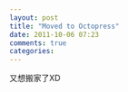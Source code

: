 ```yaml
---
layout: post
title: "Moved to Octopress"
date: 2011-10-06 07:23
comments: true
categories: 
---
```


又想搬家了XD